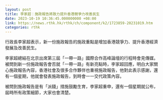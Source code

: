 ```yaml
---
layout: post
title: 李家超：施政報告將致力提升香港競爭力改善民生
date: 2023-10-19 10:36:45.000000000 +08:00
link: https://news.rthk.hk/rthk/ch/component/k2/1723859-20231019.htm
categories: rthk
---
```


行政長李家超表示，新一份施政報告的施政重點是增加香港競爭力、提升香港經濟發展及改善民生。

李家超總結在北京出席第三屆「一帶一路」國際合作高峰論壇的行程時會見傳媒。被問到新一份施政報告會否就「一帶一路」有新亮點時，李家超回應，明白大家關心施政報告內容，香港社會及很多合作夥伴也重視施政報告，他對此表示感謝，還有一個星期，他就會發表施政報告，到時會一一交代政策內容。 

被問到施政報告是有「派錢」措施鼓勵生育，李家超重申，還有一個星期就公布，屆時所有政策細節，大家也會清楚。
